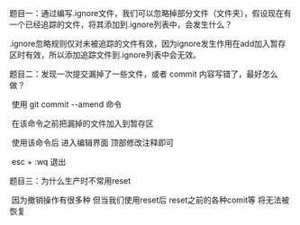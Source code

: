题目一：通过编写.ignore文件，我们可以忽略掉部分文件（文件夹），假设现在有一个已经追踪的文件，将其添加到.ignore列表中，会发生什么？

​	.ignore忽略规则仅对未被追踪的文件有效，因为ignore发生作用在add加入暂存区时有效，所以添加追踪文件到.ignore列表中会无效。

题目二：发现一次提交漏掉了一些文件，或者 commit 内容写错了，最好怎么做？

​	使用 git commit --amend 命令

​	在该命令之前把漏掉的文件加入到暂存区

​	使用该命令后 进入编辑界面 顶部修改注释即可

​	esc + :wq 退出

题目三：为什么生产时不常用reset

​	因为撤销操作有很多种 但当我们使用reset后 reset之前的各种comit等 将无法被恢复 
